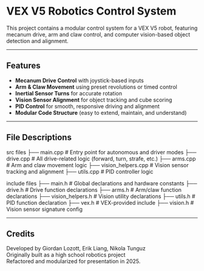 # VEX V5 Robotics Control System

This project contains a modular control system for a VEX V5 robot, featuring mecanum drive, arm and claw control, and computer vision-based object detection and alignment.

---

##  Features

- **Mecanum Drive Control** with joystick-based inputs
- **Arm & Claw Movement** using preset revolutions or timed control
- **Inertial Sensor Turns** for accurate rotation
- **Vision Sensor Alignment** for object tracking and cube scoring
- **PID Control** for smooth, responsive driving and alignment
- **Modular Code Structure** (easy to extend, maintain, and understand)

---

##  File Descriptions
src files
├── main.cpp # Entry point for autonomous and driver modes 
├── drive.cpp # All drive-related logic (forward, turn, strafe, etc.) 
├── arms.cpp # Arm and claw movement logic 
├── vision_helpers.cpp # Vision sensor tracking and alignment 
├── utils.cpp # PID controller logic

include files
├── main.h # Global declarations and hardware constants 
├── drive.h # Drive function declarations 
├── arms.h # Arm/claw function declarations 
├── vision_helpers.h # Vision utility declarations 
├── utils.h # PID function declaration 
├── vex.h # VEX-provided include 
├── vision.h # Vision sensor signature config

---

## Credits

Developed by Giordan Lozott, Erik Liang, Nikola Tunguz  
Originally built as a high school robotics project  
Refactored and modularized for presentation in 2025.
